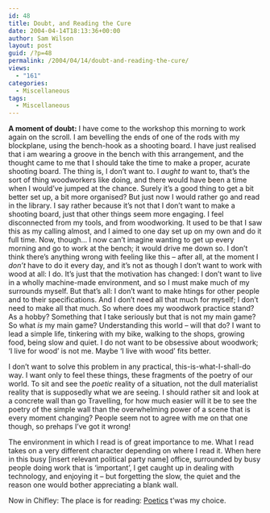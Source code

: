 ```yaml
---
id: 48
title: Doubt, and Reading the Cure
date: 2004-04-14T18:13:36+00:00
author: Sam Wilson
layout: post
guid: /?p=48
permalink: /2004/04/14/doubt-and-reading-the-cure/
views:
  - "161"
categories:
  - Miscellaneous
tags:
  - Miscellaneous
---
```

**A moment of doubt:** I have come to the workshop this morning to work again on the scroll. I am bevelling the ends of one of the rods with my blockplane, using the bench-hook as a shooting board. I have just realised that i am wearing a groove in the bench with this arrangement, and the thought came to me that I should take the time to make a proper, acurate shooting board. The thing is, I don&#8217;t want to. I _aught to_ want to, that&#8217;s the sort of thing woodworkers like doing, and there would have been a time when I would&#8217;ve jumped at the chance. Surely it&#8217;s a good thing to get a bit better set up, a bit more organised? But just now I would rather go and read in the library. I say rather because it&#8217;s not that I don&#8217;t want to make a shooting board, just that other things seem more engaging. I feel disconnected from my tools, and from woodworking. It used to be that I saw this as my calling almost, and I aimed to one day set up on my own and do it full time. Now, though&#8230; I now can&#8217;t imagine wanting to get up every morning and go to work at the bench; it would drive me down so. I don&#8217;t think there&#8217;s anything wrong with feeling like this &#8211; after all, at the moment I _don&#8217;t_ have to do it every day, and it&#8217;s not as though I don&#8217;t want to work with wood at all: I do. It&#8217;s just that the motivation has changed: I don&#8217;t want to live in a wholly machine-made environment, and so I must make much of my surrounds myself. But that&#8217;s all: I don&#8217;t want to make htings for other people and to their specifications. And I don&#8217;t need all that much for myself; I don&#8217;t need to make all that much. So where does my woodwork practice stand? As a hobby? Something that I take seriously but that is not my main game? So what _is_ my main game? Understanding this world &#8211; will that do? I want to lead a simple life, tinkering with my bike, walking to the shops, growing food, being slow and quiet. I do not want to be obsessive about woodwork; &#8216;I live for wood&#8217; is not me. Maybe &#8216;I live with wood&#8217; fits better.

I don&#8217;t want to solve this problem in any practical, this-is-what-I-shall-do way. I want only to feel these things, these fragments of the poetry of our world. To sit and see the _poetic_ reality of a situation, not the dull materialist reality that is supposedly what we are seeing. I should rather sit and look at a concrete wall than go Travelling, for how much easier will it be to see the poetry of the simple wall than the overwhelming power of a scene that is every moment changing? People seem not to agree with me on that one though, so prehaps I&#8217;ve got it wrong!

The environment in which I read is of great importance to me. What I read takes on a very different character depending on where I read it. When here in this busy [insert relevant political party name] office, surrounded by busy people doing work that is &#8216;important&#8217;, I get caught up in dealing with technology, and enjoying it &#8211; but forgetting the slow, the quiet and the reason one would bother appreciating a blank wall.

Now in Chifley: The place is for reading: [Poetics](index.php?p=23 "The Poetics of Space, by Gaston Bachelard") t&#8217;was my choice.